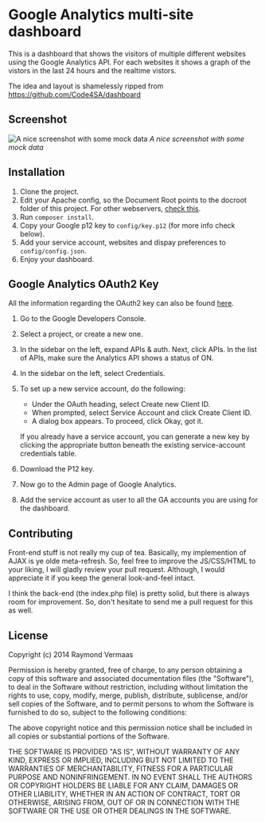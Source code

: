 Google Analytics multi-site dashboard
=========

This is a dashboard that shows the visitors of multiple different websites using the Google Analytics API. For each websites it shows a graph of the vistors in the last 24 hours and the realtime vistors.

The idea and layout is shamelessly ripped from https://github.com/Code4SA/dashboard

Screenshot
----
![A nice screenshot with some mock data](http://i.imgur.com/OJuu4ao.png)
_A nice screenshot with some mock data_

Installation
-----
1. Clone the project.
2. Edit your Apache config, so the Document Root points to the docroot folder of this project. For other webservers, [check this](http://silex.sensiolabs.org/doc/web_servers.html).
3. Run `composer install`.
4. Copy your Google p12 key to `config/key.p12` (for more info check below).
5. Add your service account, websites and dispay preferences to `config/config.json`.
6. Enjoy your dashboard.

Google Analytics OAuth2 Key
--------
All the information regarding the OAuth2 key can also be found [here](https://developers.google.com/accounts/docs/OAuth2ServiceAccount).

1. Go to the Google Developers Console.
2. Select a project, or create a new one.
3. In the sidebar on the left, expand APIs & auth. Next, click APIs. In the list of APIs, make sure the Analytics API shows a status of ON.
4. In the sidebar on the left, select Credentials.
5. To set up a new service account, do the following:
    - Under the OAuth heading, select Create new Client ID.
    - When prompted, select Service Account and click Create Client ID.
    - A dialog box appears. To proceed, click Okay, got it.

    If you already have a service account, you can generate a new key by clicking the appropriate button beneath the existing service-account credentials table.
6. Download the P12 key.
7. Now go to the Admin page of Google Analytics.
8. Add the service account as user to all the GA accounts you are using for the dashboard.

Contributing
----
Front-end stuff is not really my cup of tea. Basically, my implemention of AJAX is ye olde meta-refresh. So, feel free to improve the JS/CSS/HTML to your liking, I will gladly review your pull request. Although, I would appreciate it if you keep the general look-and-feel intact.

I think the back-end (the index.php file) is pretty solid, but there is always room for improvement. So, don't hesitate to send me a pull request for this as well.

License
----
Copyright (c) 2014 Raymond Vermaas


Permission is hereby granted, free of charge, to any person obtaining a copy of this software and associated documentation files (the "Software"), to deal in the Software without restriction, including without limitation the rights to use, copy, modify, merge, publish, distribute, sublicense, and/or sell copies of the Software, and to permit persons to whom the Software is furnished to do so, subject to the following conditions:

The above copyright notice and this permission notice shall be included in all copies or substantial portions of the Software.

THE SOFTWARE IS PROVIDED "AS IS", WITHOUT WARRANTY OF ANY KIND, EXPRESS OR IMPLIED, INCLUDING BUT NOT LIMITED TO THE WARRANTIES OF MERCHANTABILITY, FITNESS FOR A PARTICULAR PURPOSE AND NONINFRINGEMENT. IN NO EVENT SHALL THE AUTHORS OR COPYRIGHT HOLDERS BE LIABLE FOR ANY CLAIM, DAMAGES OR OTHER LIABILITY, WHETHER IN AN ACTION OF CONTRACT, TORT OR OTHERWISE, ARISING FROM, OUT OF OR IN CONNECTION WITH THE SOFTWARE OR THE USE OR OTHER DEALINGS IN THE SOFTWARE.
